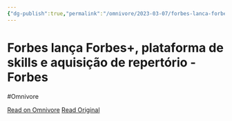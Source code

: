 ```yaml
---
{"dg-publish":true,"permalink":"/omnivore/2023-03-07/forbes-lanca-forbes-plataforma-de-skills-e-aquisicao-de-repertorio-forbes/","title":"Forbes lança Forbes+, plataforma de skills e aquisição de repertório - Forbes","tags":["Mercado","Plataforma","Conteúdo","Aprimoramento","Educação não formal","Educação"],"created":"","updated":""}
---
```



# Forbes lança Forbes+, plataforma de skills e aquisição de repertório - Forbes
#Omnivore

[Read on Omnivore](https://omnivore.app/me/forbes-lanca-forbes-plataforma-de-skills-e-aquisicao-de-repertor-186be457f67)
[Read Original](https://forbes.com.br/carreira/2023/03/forbes-lanca-forbes-plataforma-de-skills-e-aquisicao-de-repertorio)



